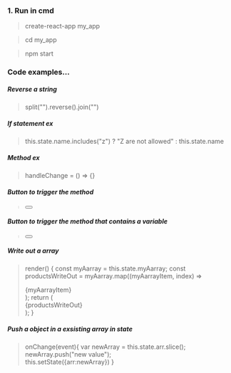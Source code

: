 ### 1. Run in cmd
>create-react-app my_app

>cd my_app

>npm start

### Code examples...
##### Reverse a string
>split("").reverse().join("")
##### If statement ex
>this.state.name.includes("z") ? "Z are not allowed" : this.state.name
##### Method ex
> handleChange = () => {}
##### Button to trigger the method
> <button onClick={this.handleChange}></button>
##### Button to trigger the method that contains a variable
> <button onClick={this.handleChange}></button>
##### Write out a array
>   render() {
    const myAarray = this.state.myAarray;
    const productsWriteOut = myAarray.map((myAarrayItem, index) =>
      <div key={index}>{myAarrayItem}</div>
    );
    return (
      <div>
        {productsWriteOut}
      </div>
    );
  }
##### Push a object in a exsisting array in state
> onChange(event){
    var newArray = this.state.arr.slice();    
    newArray.push("new value");   
    this.setState({arr:newArray})
}
